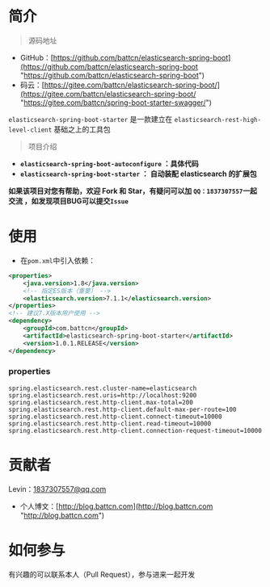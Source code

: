 # 简介 #


> 源码地址

- GitHub：[https://github.com/battcn/elasticsearch-spring-boot](https://github.com/battcn/elasticsearch-spring-boot "https://github.com/battcn/elasticsearch-spring-boot")
- 码云：[https://gitee.com/battcn/elasticsearch-spring-boot/](https://gitee.com/battcn/elasticsearch-spring-boot/ "https://gitee.com/battcn/spring-boot-starter-swagger/")

`elasticsearch-spring-boot-starter` 是一款建立在 `elasticsearch-rest-high-level-client` 基础之上的工具包

> 项目介绍

- **`elasticsearch-spring-boot-autoconfigure` ：具体代码**
- **`elasticsearch-spring-boot-starter` ： 自动装配 elasticsearch 的扩展包**


**如果该项目对您有帮助，欢迎 Fork 和 Star，有疑问可以加 `QQ：1837307557`一起交流 ，如发现项目BUG可以提交`Issue`**

# 使用 #

- 在`pom.xml`中引入依赖：

``` xml
<properties>
    <java.version>1.8</java.version>
    <!-- 指定ES版本（重要） -->
    <elasticsearch.version>7.1.1</elasticsearch.version>
</properties>
<!-- 建议7.X版本用户使用 -->
<dependency>
    <groupId>com.battcn</groupId>
    <artifactId>elasticsearch-spring-boot-starter</artifactId>
    <version>1.0.1.RELEASE</version>
</dependency>
```


### properties ###


```
spring.elasticsearch.rest.cluster-name=elasticsearch
spring.elasticsearch.rest.uris=http://localhost:9200
spring.elasticsearch.rest.http-client.max-total=200
spring.elasticsearch.rest.http-client.default-max-per-route=100
spring.elasticsearch.rest.http-client.connect-timeout=10000
spring.elasticsearch.rest.http-client.read-timeout=10000
spring.elasticsearch.rest.http-client.connection-request-timeout=10000
```


# 贡献者 #

Levin：1837307557@qq.com  

- 个人博文：[http://blog.battcn.com](http://blog.battcn.com "http://blog.battcn.com")


# 如何参与 #

有兴趣的可以联系本人（Pull Request），参与进来一起开发
